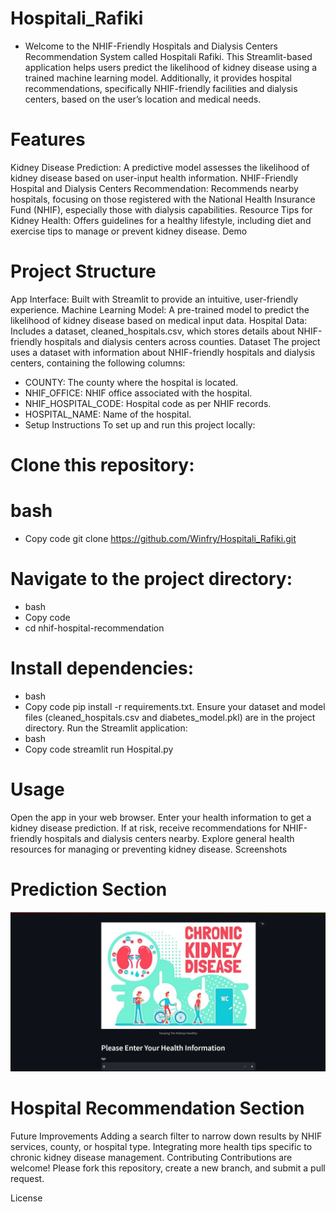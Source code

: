 # Hospitali_Rafiki

- Welcome to the NHIF-Friendly Hospitals and Dialysis Centers Recommendation System called Hospitali Rafiki. This Streamlit-based application helps users predict the likelihood of kidney disease using a trained machine learning model. Additionally, it provides hospital recommendations, specifically NHIF-friendly facilities and dialysis centers, based on the user’s location and medical needs.

# Features
Kidney Disease Prediction: A predictive model assesses the likelihood of kidney disease based on user-input health information.
NHIF-Friendly Hospital and Dialysis Centers Recommendation: Recommends nearby hospitals, focusing on those registered with the National Health Insurance Fund (NHIF), especially those with dialysis capabilities.
Resource Tips for Kidney Health: Offers guidelines for a healthy lifestyle, including diet and exercise tips to manage or prevent kidney disease.
Demo
<!-- Replace with an actual screenshot of your app if available -->

# Project Structure
App Interface: Built with Streamlit to provide an intuitive, user-friendly experience.
Machine Learning Model: A pre-trained model to predict the likelihood of kidney disease based on medical input data.
Hospital Data: Includes a dataset, cleaned_hospitals.csv, which stores details about NHIF-friendly hospitals and dialysis centers across counties.
Dataset
The project uses a dataset with information about NHIF-friendly hospitals and dialysis centers, containing the following columns:

- COUNTY: The county where the hospital is located.
- NHIF_OFFICE: NHIF office associated with the hospital.
- NHIF_HOSPITAL_CODE: Hospital code as per NHIF records.
- HOSPITAL_NAME: Name of the hospital.
- Setup Instructions
To set up and run this project locally:

# Clone this repository:
# bash
- Copy code
git clone https://github.com/Winfry/Hospitali_Rafiki.git

# Navigate to the project directory:
- bash
- Copy code
- cd nhif-hospital-recommendation

# Install dependencies:
- bash
- Copy code
pip install -r requirements.txt.
Ensure your dataset and model files (cleaned_hospitals.csv and diabetes_model.pkl) are in the project directory.
Run the Streamlit application:
- bash
- Copy code
streamlit run Hospital.py

# Usage
Open the app in your web browser.
Enter your health information to get a kidney disease prediction.
If at risk, receive recommendations for NHIF-friendly hospitals and dialysis centers nearby.
Explore general health resources for managing or preventing kidney disease.
Screenshots

# Prediction Section
![WebApp Screenshot](https://github.com/Winfry/Hospitali_Rafiki/blob/840d7eb5d380106d13faae7f7985e6b0bfdb549e/Screenshot%202024-11-14%20161218.png?raw=true)

# Hospital Recommendation Section
<!-- C:\Users\Pc\Pictures\Screenshots\Screenshot 2024-11-14 160325.png  -->

Future Improvements
Adding a search filter to narrow down results by NHIF services, county, or hospital type.
Integrating more health tips specific to chronic kidney disease management.
Contributing
Contributions are welcome! Please fork this repository, create a new branch, and submit a pull request.

License